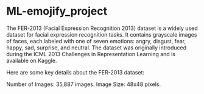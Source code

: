 # ML-emojify_project
The FER-2013 (Facial Expression Recognition 2013) dataset is a widely used dataset for facial expression recognition tasks. It contains grayscale images of faces, each labeled with one of seven emotions: angry, disgust, fear, happy, sad, surprise, and neutral. The dataset was originally introduced during the ICML 2013 Challenges in Representation Learning and is available on Kaggle.

Here are some key details about the FER-2013 dataset:

Number of Images: 35,887 images.
Image Size: 48x48 pixels.
